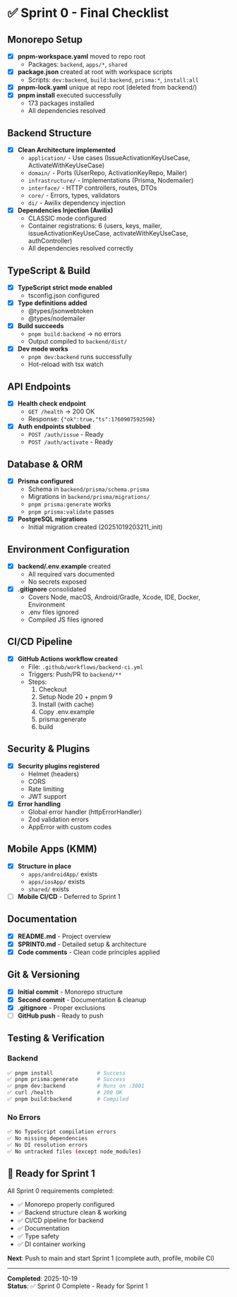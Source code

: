 # ✅ Sprint 0 - Final Checklist

## Monorepo Setup
- [x] **pnpm-workspace.yaml** moved to repo root
  - Packages: `backend`, `apps/*`, `shared`
- [x] **package.json** created at root with workspace scripts
  - Scripts: `dev:backend`, `build:backend`, `prisma:*`, `install:all`
- [x] **pnpm-lock.yaml** unique at repo root (deleted from backend/)
- [x] **pnpm install** executed successfully
  - 173 packages installed
  - All dependencies resolved

## Backend Structure
- [x] **Clean Architecture implemented**
  - `application/` - Use cases (IssueActivationKeyUseCase, ActivateWithKeyUseCase)
  - `domain/` - Ports (UserRepo, ActivationKeyRepo, Mailer)
  - `infrastructure/` - Implementations (Prisma, Nodemailer)
  - `interface/` - HTTP controllers, routes, DTOs
  - `core/` - Errors, types, validators
  - `di/` - Awilix dependency injection
- [x] **Dependencies Injection (Awilix)**
  - CLASSIC mode configured
  - Container registrations: 6 (users, keys, mailer, issueActivationKeyUseCase, activateWithKeyUseCase, authController)
  - All dependencies resolved correctly

## TypeScript & Build
- [x] **TypeScript strict mode enabled**
  - tsconfig.json configured
- [x] **Type definitions added**
  - @types/jsonwebtoken
  - @types/nodemailer
- [x] **Build succeeds**
  - `pnpm build:backend` → no errors
  - Output compiled to `backend/dist/`
- [x] **Dev mode works**
  - `pnpm dev:backend` runs successfully
  - Hot-reload with tsx watch

## API Endpoints
- [x] **Health check endpoint**
  - `GET /health` → 200 OK
  - Response: `{"ok":true,"ts":1760907592598}`
- [x] **Auth endpoints stubbed**
  - `POST /auth/issue` - Ready
  - `POST /auth/activate` - Ready

## Database & ORM
- [x] **Prisma configured**
  - Schema in `backend/prisma/schema.prisma`
  - Migrations in `backend/prisma/migrations/`
  - `pnpm prisma:generate` works
  - `pnpm prisma:validate` passes
- [x] **PostgreSQL migrations**
  - Initial migration created (20251019203211_init)

## Environment Configuration
- [x] **backend/.env.example** created
  - All required vars documented
  - No secrets exposed
- [x] **.gitignore** consolidated
  - Covers Node, macOS, Android/Gradle, Xcode, IDE, Docker, Environment
  - .env files ignored
  - Compiled JS files ignored

## CI/CD Pipeline
- [x] **GitHub Actions workflow created**
  - File: `.github/workflows/backend-ci.yml`
  - Triggers: Push/PR to `backend/**`
  - Steps:
    1. Checkout
    2. Setup Node 20 + pnpm 9
    3. Install (with cache)
    4. Copy .env.example
    5. prisma:generate
    6. build

## Security & Plugins
- [x] **Security plugins registered**
  - Helmet (headers)
  - CORS
  - Rate limiting
  - JWT support
- [x] **Error handling**
  - Global error handler (httpErrorHandler)
  - Zod validation errors
  - AppError with custom codes

## Mobile Apps (KMM)
- [x] **Structure in place**
  - `apps/androidApp/` exists
  - `apps/iosApp/` exists
  - `shared/` exists
- [ ] **Mobile CI/CD** - Deferred to Sprint 1

## Documentation
- [x] **README.md** - Project overview
- [x] **SPRINT0.md** - Detailed setup & architecture
- [x] **Code comments** - Clean code principles applied

## Git & Versioning
- [x] **Initial commit** - Monorepo structure
- [x] **Second commit** - Documentation & cleanup
- [x] **.gitignore** - Proper exclusions
- [ ] **GitHub push** - Ready to push

## Testing & Verification

### Backend
```bash
✅ pnpm install              # Success
✅ pnpm prisma:generate      # Success
✅ pnpm dev:backend          # Runs on :3001
✅ curl /health              # 200 OK
✅ pnpm build:backend        # Compiled
```

### No Errors
```bash
✅ No TypeScript compilation errors
✅ No missing dependencies
✅ No DI resolution errors
✅ No untracked files (except node_modules)
```

## 🚀 Ready for Sprint 1

All Sprint 0 requirements completed:
- ✅ Monorepo properly configured
- ✅ Backend structure clean & working
- ✅ CI/CD pipeline for backend
- ✅ Documentation
- ✅ Type safety
- ✅ DI container working

**Next**: Push to main and start Sprint 1 (complete auth, profile, mobile CI)

---

**Completed**: 2025-10-19  
**Status**: ✅ Sprint 0 Complete - Ready for Sprint 1
